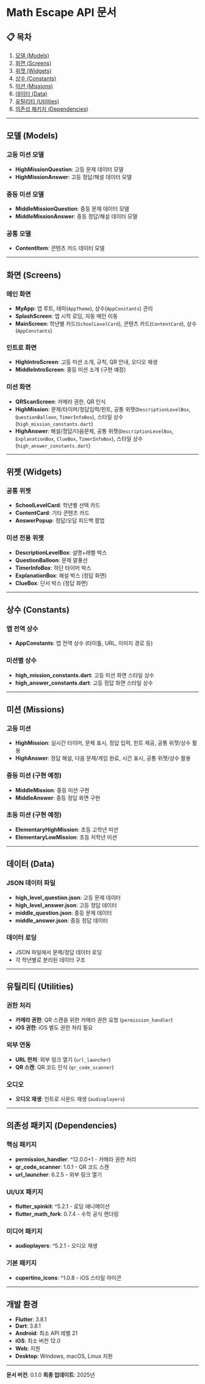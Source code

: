 # Math Escape API 문서

## 📋 목차
1. [모델 (Models)](#모델-models)
2. [화면 (Screens)](#화면-screens)
3. [위젯 (Widgets)](#위젯-widgets)
4. [상수 (Constants)](#상수-constants)
5. [미션 (Missions)](#미션-missions)
6. [데이터 (Data)](#데이터-data)
7. [유틸리티 (Utilities)](#유틸리티-utilities)
8. [의존성 패키지 (Dependencies)](#의존성-패키지-dependencies)

---

## 모델 (Models)

### 고등 미션 모델
- **HighMissionQuestion**: 고등 문제 데이터 모델
- **HighMissionAnswer**: 고등 정답/해설 데이터 모델

### 중등 미션 모델
- **MiddleMissionQuestion**: 중등 문제 데이터 모델
- **MiddleMissionAnswer**: 중등 정답/해설 데이터 모델

### 공통 모델
- **ContentItem**: 콘텐츠 카드 데이터 모델

---

## 화면 (Screens)

### 메인 화면
- **MyApp**: 앱 루트, 테마(`AppTheme`), 상수(`AppConstants`) 관리
- **SplashScreen**: 앱 시작 로딩, 자동 메인 이동
- **MainScreen**: 학년별 카드(`SchoolLevelCard`), 콘텐츠 카드(`ContentCard`), 상수(`AppConstants`)

### 인트로 화면
- **HighIntroScreen**: 고등 미션 소개, 규칙, QR 안내, 오디오 재생
- **MiddleIntroScreen**: 중등 미션 소개 (구현 예정)

### 미션 화면
- **QRScanScreen**: 카메라 권한, QR 인식
- **HighMission**: 문제/타이머/정답입력/힌트, 공통 위젯(`DescriptionLevelBox`, `QuestionBalloon`, `TimerInfoBox`), 스타일 상수(`high_mission_constants.dart`)
- **HighAnswer**: 해설/정답/다음문제, 공통 위젯(`DescriptionLevelBox`, `ExplanationBox`, `ClueBox`, `TimerInfoBox`), 스타일 상수(`high_answer_constants.dart`)

---

## 위젯 (Widgets)

### 공통 위젯
- **SchoolLevelCard**: 학년별 선택 카드
- **ContentCard**: 기타 콘텐츠 카드
- **AnswerPopup**: 정답/오답 피드백 팝업

### 미션 전용 위젯
- **DescriptionLevelBox**: 설명+레벨 박스
- **QuestionBalloon**: 문제 말풍선
- **TimerInfoBox**: 하단 타이머 박스
- **ExplanationBox**: 해설 박스 (정답 화면)
- **ClueBox**: 단서 박스 (정답 화면)

---

## 상수 (Constants)

### 앱 전역 상수
- **AppConstants**: 앱 전역 상수 (타이틀, URL, 이미지 경로 등)

### 미션별 상수
- **high_mission_constants.dart**: 고등 미션 화면 스타일 상수
- **high_answer_constants.dart**: 고등 정답 화면 스타일 상수

---

## 미션 (Missions)

### 고등 미션
- **HighMission**: 실시간 타이머, 문제 표시, 정답 입력, 힌트 제공, 공통 위젯/상수 활용
- **HighAnswer**: 정답 해설, 다음 문제/게임 완료, 시간 표시, 공통 위젯/상수 활용

### 중등 미션 (구현 예정)
- **MiddleMission**: 중등 미션 구현
- **MiddleAnswer**: 중등 정답 화면 구현

### 초등 미션 (구현 예정)
- **ElementaryHighMission**: 초등 고학년 미션
- **ElementaryLowMission**: 초등 저학년 미션

---

## 데이터 (Data)

### JSON 데이터 파일
- **high_level_question.json**: 고등 문제 데이터
- **high_level_answer.json**: 고등 정답 데이터
- **middle_question.json**: 중등 문제 데이터
- **middle_answer.json**: 중등 정답 데이터

### 데이터 로딩
- JSON 파일에서 문제/정답 데이터 로딩
- 각 학년별로 분리된 데이터 구조

---

## 유틸리티 (Utilities)

### 권한 처리
- **카메라 권한**: QR 스캔을 위한 카메라 권한 요청 (`permission_handler`)
- **iOS 권한**: iOS 별도 권한 처리 필요

### 외부 연동
- **URL 런처**: 외부 링크 열기 (`url_launcher`)
- **QR 스캔**: QR 코드 인식 (`qr_code_scanner`)

### 오디오
- **오디오 재생**: 인트로 사운드 재생 (`audioplayers`)

---

## 의존성 패키지 (Dependencies)

### 핵심 패키지
- **permission_handler**: ^12.0.0+1 - 카메라 권한 처리
- **qr_code_scanner**: 1.0.1 - QR 코드 스캔
- **url_launcher**: 6.2.5 - 외부 링크 열기

### UI/UX 패키지
- **flutter_spinkit**: ^5.2.1 - 로딩 애니메이션
- **flutter_math_fork**: 0.7.4 - 수학 공식 렌더링

### 미디어 패키지
- **audioplayers**: ^5.2.1 - 오디오 재생

### 기본 패키지
- **cupertino_icons**: ^1.0.8 - iOS 스타일 아이콘

---

## 개발 환경

- **Flutter**: 3.8.1
- **Dart**: 3.8.1
- **Android**: 최소 API 레벨 21
- **iOS**: 최소 버전 12.0
- **Web**: 지원
- **Desktop**: Windows, macOS, Linux 지원

---

**문서 버전**: 0.1.0
**최종 업데이트**: 2025년